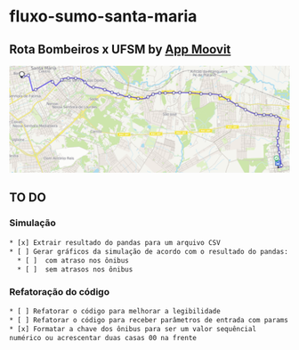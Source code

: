 # fluxo-sumo-santa-maria

## Rota Bombeiros x UFSM by [App Moovit](https://moovitapp.com/santa_maria-4143/poi/UFSM/Parada%20Bombeiros/pt-br?tll=-29.71735_-53.71705&fll=-29.689202_-53.81529&customerId=4908&ref=7&poiType=error)

![image](resources/rotaA.png)

## TO DO

### Simulação

    * [x] Extrair resultado do pandas para um arquivo CSV
    * [ ] Gerar gráficos da simulação de acordo com o resultado do pandas:
      * [ ]  com atraso nos ônibus
      * [ ]  sem atrasos nos ônibus

### Refatoração do código

    * [ ] Refatorar o código para melhorar a legibilidade
    * [ ] Refatorar o código para receber parâmetros de entrada com params
    * [x] Formatar a chave dos ônibus para ser um valor sequêncial numérico ou acrescentar duas casas 00 na frente
